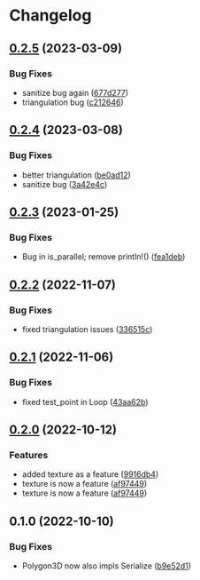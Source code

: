 # Changelog

## [0.2.5](https://github.com/SIMPLE-BuildingSimulation/geometry3d/compare/v0.2.4...v0.2.5) (2023-03-09)


### Bug Fixes

* sanitize bug again ([677d277](https://github.com/SIMPLE-BuildingSimulation/geometry3d/commit/677d2772f590bd15f4013ecd7a7359f707a5b3e5))
* triangulation bug ([c212646](https://github.com/SIMPLE-BuildingSimulation/geometry3d/commit/c212646c1685b0693679d1458d360d560af59fd6))

## [0.2.4](https://github.com/SIMPLE-BuildingSimulation/geometry3d/compare/v0.2.3...v0.2.4) (2023-03-08)


### Bug Fixes

* better triangulation ([be0ad12](https://github.com/SIMPLE-BuildingSimulation/geometry3d/commit/be0ad12cb31113cb3e280dbf21cc64155cdef9dc))
* sanitize bug ([3a42e4c](https://github.com/SIMPLE-BuildingSimulation/geometry3d/commit/3a42e4c611b419016c92ca86e763ffa741674c72))

## [0.2.3](https://github.com/SIMPLE-BuildingSimulation/geometry3d/compare/v0.2.2...v0.2.3) (2023-01-25)


### Bug Fixes

* Bug in is_parallel; remove println!() ([fea1deb](https://github.com/SIMPLE-BuildingSimulation/geometry3d/commit/fea1deb35848111ca2912457c90c3b79661ab9d7))

## [0.2.2](https://github.com/SIMPLE-BuildingSimulation/geometry3d/compare/v0.2.1...v0.2.2) (2022-11-07)


### Bug Fixes

* fixed triangulation issues ([336515c](https://github.com/SIMPLE-BuildingSimulation/geometry3d/commit/336515cf59763957021ffad61539fb6d83d13c2d))

## [0.2.1](https://github.com/SIMPLE-BuildingSimulation/geometry3d/compare/v0.2.0...v0.2.1) (2022-11-06)


### Bug Fixes

* fixed test_point in Loop ([43aa62b](https://github.com/SIMPLE-BuildingSimulation/geometry3d/commit/43aa62b91a2b152c32b2889eb7f8c8eaee30c18e))

## [0.2.0](https://github.com/SIMPLE-BuildingSimulation/geometry3d/compare/v0.1.0...v0.2.0) (2022-10-12)


### Features

* added texture as a feature ([9916db4](https://github.com/SIMPLE-BuildingSimulation/geometry3d/commit/9916db415bb14e023014bc141b574e0bb65c97fc))
* texture is now a feature ([af97449](https://github.com/SIMPLE-BuildingSimulation/geometry3d/commit/af97449d60232aa88ea906869e29d87ab68d1130))
* texture is now a feature ([af97449](https://github.com/SIMPLE-BuildingSimulation/geometry3d/commit/af97449d60232aa88ea906869e29d87ab68d1130))

## 0.1.0 (2022-10-10)


### Bug Fixes

* Polygon3D now also impls Serialize ([b9e52d1](https://github.com/SIMPLE-BuildingSimulation/geometry3d/commit/b9e52d134540289c984c5b7f9c1146b1d89a1cf0))
